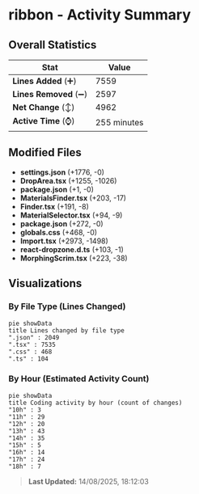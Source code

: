 # ribbon - Activity Summary 

## Overall Statistics

| Stat                   | Value                                                             |
| ---------------------- | ----------------------------------------------------------------- |
| **Lines Added** (➕)   | 7559                                          |
| **Lines Removed** (➖) | 2597                                        |
| **Net Change** (↕)    | 4962                |
| **Active Time** (⌚)   | 255 minutes |


## Modified Files
- **settings.json** (+1776, -0)
- **DropArea.tsx** (+1255, -1026)
- **package.json** (+1, -0)
- **MaterialsFinder.tsx** (+203, -17)
- **Finder.tsx** (+191, -8)
- **MaterialSelector.tsx** (+94, -9)
- **package.json** (+272, -0)
- **globals.css** (+468, -0)
- **Import.tsx** (+2973, -1498)
- **react-dropzone.d.ts** (+103, -1)
- **MorphingScrim.tsx** (+223, -38)

## Visualizations

### By File Type (Lines Changed)

```mermaid
pie showData
title Lines changed by file type
".json" : 2049
".tsx" : 7535
".css" : 468
".ts" : 104
```

### By Hour (Estimated Activity Count)

```mermaid
pie showData
title Coding activity by hour (count of changes)
"10h" : 3
"11h" : 29
"12h" : 20
"13h" : 43
"14h" : 35
"15h" : 5
"16h" : 14
"17h" : 24
"18h" : 7
```


> **Last Updated:** 14/08/2025, 18:12:03